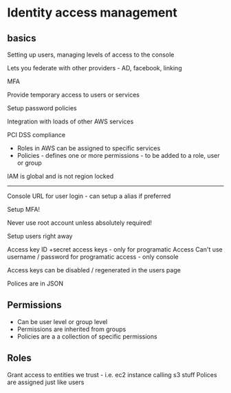 Identity access management
======================================

basics
---------------

Setting up users, managing levels of access to the console

Lets you federate with other  providers - AD, facebook, linking

MFA

Provide temporary access to users or services

Setup password policies

Integration with loads of other AWS services

PCI DSS compliance

* Roles in AWS can be assigned to specific services
* Policies - defines one or more permissions - to be added to a role, user or group

IAM is global and is not region locked

---------------

Console URL for user login - can setup a alias if preferred

Setup MFA!

Never use root account unless absolutely required!

Setup users right away

Access key ID  +secret access keys - only for programatic Access
Can't use username / password for programatic access - only console

Access keys can be disabled / regenerated in the users page

Polices are in JSON

Permissions
---------------

* Can be user level or group level
* Permissions are inherited from groups
* Policies are a a collection of specific permissions


Roles
---------------

Grant access to entities we trust - i.e. ec2 instance calling s3 stuff
Polices are assigned just like users
